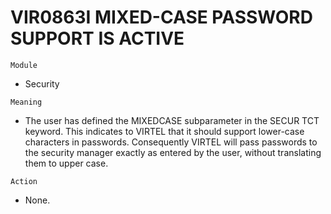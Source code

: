 # VIR0863I MIXED-CASE PASSWORD SUPPORT IS ACTIVE

`Module`
- Security

`Meaning`
- The user has defined the MIXEDCASE subparameter in the SECUR TCT keyword. This indicates to VIRTEL that it should support lower-case characters in passwords. Consequently VIRTEL will pass passwords to the security manager exactly as entered by the user, without translating them to upper case.

`Action`
- None.
